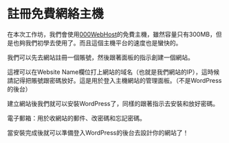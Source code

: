 # 註冊免費網絡主機

在本次工作坊，我們會使用[000WebHost](https://www.000webhost.com/)的免費主機，雖然容量只有300MB，但是也夠我們初學去使用了。而且這個主機平台的速度也是蠻快的。

我們可以先去網站註冊一個賬號，然後跟著面板的指示創建一個網站。



這裡可以在Website Name欄位打上網站的域名（也就是我們網站的IP），這時候請記得把賬號跟密碼放好。這是用於登入主機網站的管理面板。（不是WordPress的後台）



建立網站後我們就可以安裝WordPress了，同樣的跟著指示去安裝和放好密碼。



電子郵箱：用於收網站的郵件、改密碼和忘記密碼。



當安裝完成後就可以準備登入WordPress的後台去設計你的網站了！